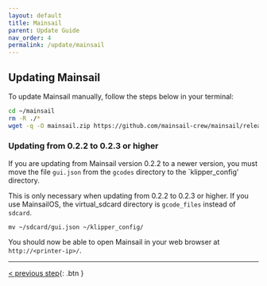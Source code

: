 ```yaml
---
layout: default
title: Mainsail
parent: Update Guide
nav_order: 4
permalink: /update/mainsail
---
```


## Updating Mainsail

To update Mainsail manually, follow the steps below in your terminal:

```bash
cd ~/mainsail
rm -R ./*
wget -q -O mainsail.zip https://github.com/mainsail-crew/mainsail/releases/latest/download/mainsail.zip && unzip mainsail.zip && rm mainsail.zip
```

### Updating from 0.2.2 to 0.2.3 or higher

If you are updating from Mainsail version 0.2.2 to a newer version, you must move the file `gui.json` from the `gcodes` directory to the `klipper_config' directory.

This is only necessary when updating from 0.2.2 to 0.2.3 or higher. If you use MainsailOS, the virtual_sdcard directory is `gcode_files` instead of `sdcard`.
```
mv ~/sdcard/gui.json ~/klipper_config/
```

You should now be able to open Mainsail in your web browser at `http://<printer-ip>/`.

---
[< previous step](moonraker.md){: .btn }
